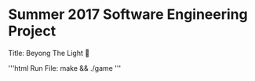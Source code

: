 # Summer 2017 Software Engineering Project
Title: Beyong The Light :flashlight:

'''html
Run File:
make && ./game
'''
